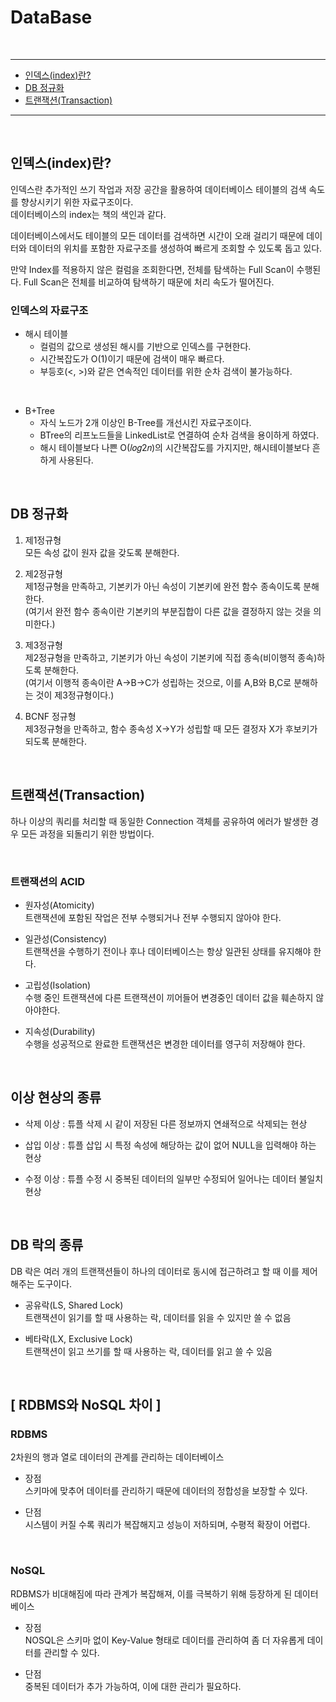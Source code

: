 # DataBase

<br>

<hr/>

- [인덱스(index)란?](#인덱스index란)
- [DB 정규화](#db-정규화)
- [트랜잭션(Transaction)](#트랜잭션transaction)

<hr/>

<br>

## 인덱스(index)란?

인덱스란 추가적인 쓰기 작업과 저장 공간을 활용하여 데이터베이스 테이블의 검색 속도를 향상시키기 위한 자료구조이다. <br>
데이터베이스의 index는 책의 색인과 같다. 

데이터베이스에서도 테이블의 모든 데이터를 검색하면 시간이 오래 걸리기 때문에 데이터와 데이터의 위치를 포함한 자료구조를 생성하여 빠르게 조회할 수 있도록 돕고 있다. <br>

만약 Index를 적용하지 않은 컬럼을 조회한다면, 전체를 탐색하는 Full Scan이 수행된다. Full Scan은 전체를 비교하여 탐색하기 때문에 처리 속도가 떨어진다. <br>

### 인덱스의 자료구조

- 해시 테이블
    - 컬럼의 값으로 생성된 해시를 기반으로 인덱스를 구현한다.
    - 시간복잡도가 O(1)이기 때문에 검색이 매우 빠르다.
    - 부등호(<, >)와 같은 연속적인 데이터를 위한 순차 검색이 불가능하다.

<br>

- B+Tree
    - 자식 노드가 2개 이상인 B-Tree를 개선시킨 자료구조이다.
    - BTree의 리프노드들을 LinkedList로 연결하여 순차 검색을 용이하게 하였다.
    - 해시 테이블보다 나쁜 O(𝑙𝑜𝑔2𝑛)의 시간복잡도를 가지지만, 해시테이블보다 흔하게 사용된다.

<br>

## DB 정규화

1. 제1정규형 <br>
모든 속성 값이 원자 값을 갖도록 분해한다. <br>

2. 제2정규형 <br>
제1정규형을 만족하고, 기본키가 아닌 속성이 기본키에 완전 함수 종속이도록 분해한다. <br>
(여기서 완전 함수 종속이란 기본키의 부분집합이 다른 값을 결정하지 않는 것을 의미한다.) <br>

3. 제3정규형 <br>
제2정규형을 만족하고, 기본키가 아닌 속성이 기본키에 직접 종속(비이행적 종속)하도록 분해한다. <br>
(여기서 이행적 종속이란 A->B->C가 성립하는 것으로, 이를 A,B와 B,C로 분해하는 것이 제3정규형이다.) <br>

4. BCNF 정규형 <br>
제3정규형을 만족하고, 함수 종속성 X->Y가 성립할 때 모든 결정자 X가 후보키가 되도록 분해한다. <br>

<br>

## 트랜잭션(Transaction)

하나 이상의 쿼리를 처리할 때 동일한 Connection 객체를 공유하여 에러가 발생한 경우 모든 과정을 되돌리기 위한 방법이다. <br>

<br>

### 트랜잭션의 ACID

- 원자성(Atomicity) <br>
트랜잭션에 포함된 작업은 전부 수행되거나 전부 수행되지 않아야 한다. <br>

- 일관성(Consistency) <br>
트랜잭션을 수행하기 전이나 후나 데이터베이스는 항상 일관된 상태를 유지해야 한다. <br>

- 고립성(Isolation) <br>
수행 중인 트랜잭션에 다른 트랜잭션이 끼어들어 변경중인 데이터 값을 훼손하지 않아야한다. <br>

- 지속성(Durability) <br>
수행을 성공적으로 완료한 트랜잭션은 변경한 데이터를 영구히 저장해야 한다.

<br>

## 이상 현상의 종류

- 삭제 이상 : 튜플 삭제 시 같이 저장된 다른 정보까지 연쇄적으로 삭제되는 현상 <br>

- 삽입 이상 : 튜플 삽입 시 특정 속성에 해당하는 값이 없어 NULL을 입력해야 하는 현상 <br>

- 수정 이상 : 튜플 수정 시 중복된 데이터의 일부만 수정되어 일어나는 데이터 불일치 현상 <br>

<br>

## DB 락의 종류

DB 락은 여러 개의 트랜잭션들이 하나의 데이터로 동시에 접근하려고 할 때 이를 제어해주는 도구이다. <br>

- 공유락(LS, Shared Lock) <br>
트랜잭션이 읽기를 할 때 사용하는 락, 데이터를 읽을 수 있지만 쓸 수 없음 <br>

- 베타락(LX, Exclusive Lock) <br>
트랜잭션이 읽고 쓰기를 할 때 사용하는 락, 데이터를 읽고 쓸 수 있음 <br>

<br>

## [ RDBMS와 NoSQL 차이 ]

### RDBMS

2차원의 행과 열로 데이터의 관계를 관리하는 데이터베이스  <br>

- 장점 <br>
스키마에 맞추어 데이터를 관리하기 때문에 데이터의 정합성을 보장할 수 있다. <br>

- 단점 <br>
시스템이 커질 수록 쿼리가 복잡해지고 성능이 저하되며, 수평적 확장이 어렵다. <br>

<br>

### NoSQL

RDBMS가 비대해짐에 따라 관계가 복잡해져, 이를 극복하기 위해 등장하게 된 데이터베이스 <br>

- 장점 <br>
NOSQL은 스키마 없이 Key-Value 형태로 데이터를 관리하여 좀 더 자유롭게 데이터를 관리할 수 있다. <br>

- 단점 <br>
중복된 데이터가 추가 가능하여, 이에 대한 관리가 필요하다. <br>

<br>

<br>